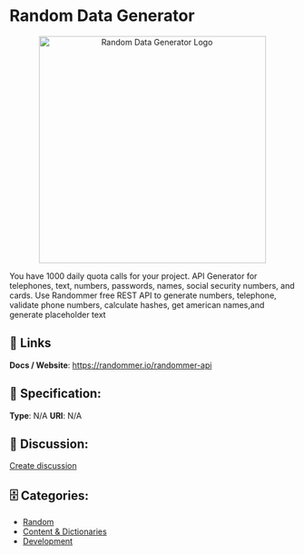 # Random Data Generator
<p align="center">
    <img width="400" src="https://raw.githubusercontent.com/apis-list/apis-list/main/apis/random-data-generator/logo_256x256.png" alt="Random Data Generator Logo"/>
</p>

You have 1000 daily quota calls for your project. API Generator for telephones, text, numbers, passwords, names, social security numbers, and cards.  Use Randommer free REST API to generate numbers, telephone, validate phone numbers, calculate hashes, get american names,and generate placeholder text

##  🔗 Links
**Docs / Website**: https://randommer.io/randommer-api

## 🧬 Specification:
**Type**: N/A
**URI**: N/A

## 💬 Discussion:
[Create discussion](https://github.com/apis-list/apis-list/discussions/new)

## 🗄️ Categories:
- [Random](https://github.com/apis-list/apis-list#random)
- [Content & Dictionaries](https://github.com/apis-list/apis-list#content-and-dictionaries)
- [Development](https://github.com/apis-list/apis-list#development)







